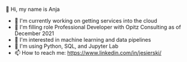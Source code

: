 <!--
**jesierski/jesierski** is a ✨ _special_ ✨ repository because its `README.md` (this file) appears on your GitHub profile.

Here are some ideas to get you started:

### Hi there 👋

- 🔭 I’m currently working on ...
- 🌱 I’m currently learning ...
- 👯 I’m looking to collaborate on ...
- 🤔 I’m looking for help with ...
- 💬 Ask me about ...
- 📫 How to reach me: ...
- 😄 Pronouns: ...
- ⚡ Fun fact: ...
-->

👋 Hi, my name is Anja
- 🔭 I'm currently working on getting services into the cloud
- 👯 I'm filling role Professional Developer with Opitz Consulting as of December 2021
- 🧠 I'm interested in machine learning and data pipelines
- 🧰 I'm using Python, SQL, and Jupyter Lab
- 📫 How to reach me: https://www.linkedin.com/in/jesierski/
